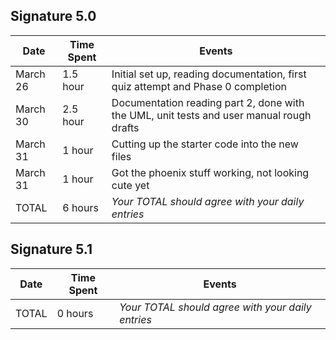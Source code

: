 
## Signature 5.0

| Date     | Time Spent | Events
|----------|------------|--------------------
| March 26 | 1.5 hour   | Initial set up, reading documentation, first quiz attempt and Phase 0 completion
| March 30 | 2.5 hour   | Documentation reading part 2, done with the UML, unit tests and user manual rough drafts
| March 31 | 1 hour     | Cutting up the starter code into the new files
| March 31 | 1 hour     | Got the phoenix stuff working, not looking cute yet
| TOTAL    | 6 hours    | *Your TOTAL should agree with your daily entries*


## Signature 5.1

| Date        | Time Spent | Events
|-------------|------------|--------------------
| TOTAL       | 0 hours    | *Your TOTAL should agree with your daily entries*
